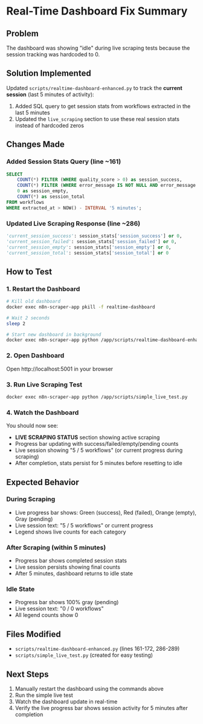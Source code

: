 # Real-Time Dashboard Fix Summary

## Problem
The dashboard was showing "idle" during live scraping tests because the session tracking was hardcoded to 0.

## Solution Implemented
Updated `scripts/realtime-dashboard-enhanced.py` to track the **current session** (last 5 minutes of activity):

1. Added SQL query to get session stats from workflows extracted in the last 5 minutes
2. Updated the `live_scraping` section to use these real session stats instead of hardcoded zeros

## Changes Made

### Added Session Stats Query (line ~161)
```sql
SELECT 
    COUNT(*) FILTER (WHERE quality_score > 0) as session_success,
    COUNT(*) FILTER (WHERE error_message IS NOT NULL AND error_message != '') as session_failed,
    0 as session_empty,
    COUNT(*) as session_total
FROM workflows 
WHERE extracted_at > NOW() - INTERVAL '5 minutes';
```

### Updated Live Scraping Response (line ~286)
```python
'current_session_success': session_stats['session_success'] or 0,
'current_session_failed': session_stats['session_failed'] or 0,
'current_session_empty': session_stats['session_empty'] or 0,
'current_session_total': session_stats['session_total'] or 0
```

## How to Test

### 1. Restart the Dashboard
```bash
# Kill old dashboard
docker exec n8n-scraper-app pkill -f realtime-dashboard

# Wait 2 seconds
sleep 2

# Start new dashboard in background
docker exec n8n-scraper-app python /app/scripts/realtime-dashboard-enhanced.py &
```

### 2. Open Dashboard
Open http://localhost:5001 in your browser

### 3. Run Live Scraping Test
```bash
docker exec n8n-scraper-app python /app/scripts/simple_live_test.py
```

### 4. Watch the Dashboard
You should now see:
- **LIVE SCRAPING STATUS** section showing active scraping
- Progress bar updating with success/failed/empty/pending counts
- Live session showing "5 / 5 workflows" (or current progress during scraping)
- After completion, stats persist for 5 minutes before resetting to idle

## Expected Behavior

### During Scraping
- Live progress bar shows: Green (success), Red (failed), Orange (empty), Gray (pending)
- Live session text: "5 / 5 workflows" or current progress
- Legend shows live counts for each category

### After Scraping (within 5 minutes)
- Progress bar shows completed session stats
- Live session persists showing final counts
- After 5 minutes, dashboard returns to idle state

### Idle State
- Progress bar shows 100% gray (pending)
- Live session text: "0 / 0 workflows"
- All legend counts show 0

## Files Modified
- `scripts/realtime-dashboard-enhanced.py` (lines 161-172, 286-289)
- `scripts/simple_live_test.py` (created for easy testing)

## Next Steps
1. Manually restart the dashboard using the commands above
2. Run the simple live test
3. Watch the dashboard update in real-time
4. Verify the live progress bar shows session activity for 5 minutes after completion




